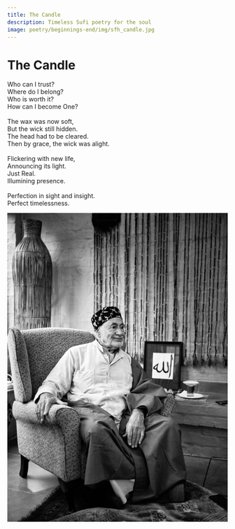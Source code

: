 ```yaml
---
title: The Candle
description: Timeless Sufi poetry for the soul
image: poetry/beginnings-end/img/sfh_candle.jpg
---
```


# The Candle

<div class="aphorism-text">

Who can I trust?  <br/>
Where do I belong?  <br/>
Who is worth it?  <br/>
How can I become One?  <br/>
  <br/>
The wax was now soft,  <br/>
But the wick still hidden.  <br/>
The head had to be cleared.  <br/>
Then by grace, the wick was alight. <br/> 
  <br/>
Flickering with new life, <br/> 
Announcing its light.  <br/>
Just Real.  <br/>
Illumining presence.  <br/>
  <br/>
Perfection in sight and insight.  <br/>
Perfect timelessness.  <br/>

</div>

![Candle](./img/sfh_candle.jpg)